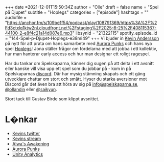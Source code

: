 +++
date =2021-12-01T15:50:34Z
author = "Olle"
draft = false
name = "Spel på Djupet"
subtitle = "Hoplegs"
categories = ["episode"]
hashtags = ""
audiofile = "https://anchor.fm/s/109be1f54/podcast/play/108791369/https%3A%2F%2Fd3ctxlq1ktw2nl.cloudfront.net%2Fstaging%2F2025-8-25%2F408115367-44100-2-e8f4c21a14d087e6.mp3"
libsynid = "21322115"
spotify_episode_id = "144-Spel-p-Djupet-Hoplegs-e38mi49"
+++
Vi bjuder in [Kevin Andersson](https://twitter.com/AnderssonKev) på nytt för att prata om hans samarbete med [Aurora Punks](https://www.aurorapunks.com/) och hans nya spel [Hoplegs](https://store.steampowered.com/app/1395830/Hoplegs/)!
Jona ställer frågor om fördelarna med att jobba i ett kollektiv, hur man hanterar early access och hur man designar ett roligt ragespel.

Har du tankar om Spelskaparna, känner dig sugen på att delta i ett avsnitt eller kanske vill visa upp ett spel som du jobbar på - kom in på Spelskaparnas [discord](https://discord.gg/hBHEXss). Där har mysig stämning skapats och ett gäng utvecklare chattar om stort och smått. Hyser du starka aversioner mot Discord går det även bra att höra av sig på info@spelskaparna.se, [@ollandin](https://twitter.com/ollelandin) eller [@saikyun](https://twitter.com/Saikyun).

Stort tack till Gustav Birde som klippt avsnittet.

# L�nkar

- [Kevins twitter](https://twitter.com/AnderssonKev)
- [Kevins stream](https://www.twitch.tv/anderssonkev)
- [Alwa's Awakening](https://eldenpixels.com/alwas-awakening/)
- [Aurora Punks](https://www.aurorapunks.com/)
- [Unity Analytics](https://docs.unity3d.com/Manual/UnityAnalyticsOverview.html)